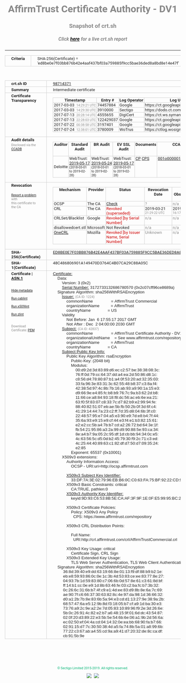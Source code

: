 # AffirmTrust Certificate Authority - DV1
### Snapshot of crt.sh
##### Click [here](https://crt.sh/?q=ED8BE0E7F03BB876B42E4AAF437BF03A759885F9CC5BAE36DED8A8BD8E14E47F) for a live crt.sh report

---
<!DOCTYPE HTML PUBLIC "-//W3C//DTD HTML 4.0 Transitional//EN">
<HTML>
<HEAD>
  <META http-equiv="Content-Type" content="text/html; charset=UTF-8">
  <TITLE>crt.sh | ed8be0e7f03bb876b42e4aaf437bf03a759885f9cc5bae36ded8a8bd8e14e47f</TITLE>
  <META name="description" content="Free CT Log Certificate Search Tool from Sectigo (formerly Comodo CA)">
  <META name="keywords" content="crt.sh, CT, Certificate Transparency, Certificate Search, SSL Certificate, Sectigo, Comodo CA">
  <LINK href="//fonts.googleapis.com/css?family=Roboto+Mono|Roboto:400,400i,700,700i" rel="stylesheet">
  <STYLE type="text/css">
    a {
      white-space: nowrap;
    }
    body {
      color: #888888;
      font: 12pt Roboto, sans-serif;
      padding-top: 10px;
      text-align: center
    }
    form {
      margin: 0px
    }
    span {
      border-radius: 10px
    }
    span.heading {
      color: #888888;
      font: 12pt Roboto, sans-serif
    }
    span.title {
      background-color: #00B373;
      color: #FFFFFF;
      font: bold 18pt Roboto, sans-serif;
      padding: 0px 5px
    }
    span.text {
      color: #888888;
      font: 10pt Roboto, sans-serif
    }
    span.whiteongrey {
      background-color: #D9D9D6;
      color: #FFFFFF;
      font: bold 18pt Roboto, sans-serif;
      padding: 0px 5px
    }
    table {
      border-collapse: collapse;
      color: #222222;
      font: 10pt Roboto, sans-serif;
      margin-left: auto;
      margin-right: auto
    }
    table.options {
      border: none;
      margin-left: 10px
    }
    td, th {
      border: 1px solid #CCCCCC;
      padding: 0px 2px;
      text-align: left;
      vertical-align: top
    }
    td.outer, th.outer {
      border: 1px solid #CCCCCC;
      padding: 2px 20px;
      text-align: left
    }
    th.heading {
      color: #888888;
      font: bold italic 12pt Roboto, sans-serif;
      padding: 20px 0px 0px;
      text-align: center
    }
    th.options, td.options {
      border: none;
      vertical-align: middle
    }
    td.text {
      font: 10pt "Roboto Mono", sans-serif;
      padding: 2px 20px
    }
    td.heading {
      border: none;
      color: #888888;
      font: 12pt Roboto, sans-serif;
      padding-top: 20px;
      text-align: center
    }
    table.lint td, th {
      text-align: center
    }
    .button {
      background-color: #00B373;
      border-radius: 10px;
      color: #FFFFFF;
      font: bold 13pt Roboto, sans-serif
    }
    .copyright {
      font: 8pt Roboto, sans-serif;
      color: #00B373
    }
    .input {
      border: 1px solid #888888;
      font-weight: bold;
      text-align: center
    }
    .small {
      font: 8pt Roboto, sans-serif;
      color: #888888
    }
    .error {
      background-color: #FFDFDF;
      color: #CC0000;
      font-weight: bold
    }
    .fatal {
      background-color: #0000AA;
      color: #FFFFFF;
      font-weight: bold
    }
    .notice {
      background-color: #FFFFDF;
      color: #606000
    }
    .warning {
      background-color: #FFEFDF;
      color: #DF6000
    }
  </STYLE>
</HEAD>
<BODY>

<TABLE>
  <TR>
    <TH class="outer">Criteria</TH>
    <TD class="outer">SHA-256(Certificate) = 'ed8be0e7f03bb876b42e4aaf437bf03a759885f9cc5bae36ded8a8bd8e14e47f'</TD>
  </TR>
</TABLE>
<BR>
<TABLE>
  <TR>
    <TH class="outer">crt.sh ID</TH>
    <TD class="outer"><A href="?id=98714371">98714371</A></TD>
  </TR>
  <TR>
    <TH class="outer">Summary</TH>
    <TD class="outer">Intermediate certificate</TD>
  </TR>
  <TR>
    <TH class="outer">Certificate<BR>Transparency</TH>
    <TD class="outer">
<TABLE class="options" style="margin-left:0px">
  <TR>
    <TH>Timestamp</TH>
    <TH>Entry #</TH>
    <TH>Log Operator</TH>
    <TH>Log URL</TH>
  </TR>
  <TR>
    <TD>2017-03-03&nbsp; <FONT class="small">14:29:21 UTC</FONT></TD>
    <TD>74457884</TD>
    <TD>Google</TD>
    <TD>https://ct.googleapis.com/rocketeer</TD>
  </TR>
  <TR>
    <TD>2017-03-03&nbsp; <FONT class="small">14:29:30 UTC</FONT></TD>
    <TD>3910000</TD>
    <TD>Sectigo</TD>
    <TD>https://dodo.ct.comodo.com</TD>
  </TR>
  <TR>
    <TD>2017-07-13&nbsp; <FONT class="small">20:28:14 UTC</FONT></TD>
    <TD>4555655</TD>
    <TD>DigiCert</TD>
    <TD>https://ct.ws.symantec.com</TD>
  </TR>
  <TR>
    <TD>2017-07-13&nbsp; <FONT class="small">22:28:03 UTC</FONT></TD>
    <TD>122429037</TD>
    <TD>Google</TD>
    <TD>https://ct.googleapis.com/pilot</TD>
  </TR>
  <TR>
    <TD>2017-07-22&nbsp; <FONT class="small">00:38:58 UTC</FONT></TD>
    <TD>3197401</TD>
    <TD>Google</TD>
    <TD>https://ct.googleapis.com/skydiver</TD>
  </TR>
  <TR>
    <TD>2017-07-24&nbsp; <FONT class="small">12:38:01 UTC</FONT></TD>
    <TD>3780009</TD>
    <TD>WoTrus</TD>
    <TD>https://ctlog.wosign.com</TD>
  </TR>
</TABLE>
    </TD>
  </TR>
  <TR>
    <TH class="outer">Audit details<BR>
      <DIV class="small" style="padding-top:3px">Disclosed via the
        <A href="//ccadb-public.secure.force.com/mozilla/PublicAllIntermediateCerts" target="_blank">CCADB</A></DIV>
    </TH>
    <TD class="outer">
<TABLE class="options" style="margin-left:0px">
  <TR>
    <TH>Auditor</TH>
    <TH>Standard Audit</TH>
    <TH>BR Audit</TH>
    <TH>EV SSL Audit</TH>
    <TH>Documents</TH>
    <TH>CCADB</TH>
    <TH>Root Owner / Certificate</TH>
  </TR>
  <TR>
    <TD style="vertical-align:middle">Deloitte</TD>
    <TD>WebTrust:
      <A href="https://www.cpacanada.ca/generichandlers/CPACHandler.ashx?attachmentid=230013" target="_blank">2019-05-17</A>
      <BR><FONT style="font-size:8pt">(2018-03-01 to 2019-02-28)</FONT></TD>
    <TD>WebTrust:
      <A href="https://www.affirmtrust.com/wp-content/uploads/2019-AFT-Baseline-Requirements-report.pdf" target="_blank">2019-05-24</A>
      <BR><FONT style="font-size:8pt">(2018-03-01 to 2019-02-28)</FONT></TD>
    <TD>WebTrust:
      <A href="https://www.cpacanada.ca/generichandlers/CPACHandler.ashx?attachmentid=230013" target="_blank">2019-05-17</A>
      <BR><FONT style="font-size:8pt">(2018-03-01 to 2019-02-28)</FONT></TD>
    <TD>
      <A href="https://www.affirmtrust.com/wp-content/uploads/AffirmTrust-SSL-CPS-3.5-12-October-2018.pdf" target="blank">CP</A>
      <A href="https://www.affirmtrust.com/wp-content/uploads/AffirmTrust-SSL-CPS-3.5-12-October-2018.pdf" target="blank">CPS</A>
    </TD>
    <TD><A href="//ccadb.force.com/001o0000014Uk4XAAS" target="_blank">001o0000014Uk4XAAS</A></TD>
    <TD><A href="/?id=1452345">Entrust</A></TD>
  </TR>
</TABLE>
    </TD>
  </TR>
  <TR>
    <TH class="outer">Revocation<BR><BR>
      <DIV class="small" style="padding-top:3px"><A href="?id=98714371&opt=problemreporting">Report a problem</A> with<BR>this certificate to the CA</DIV></TH>
    <TD class="outer">
      <TABLE class="options" style="margin-left:0px">
        <TR>
          <TH>Mechanism</TH>
          <TH>Provider</TH>
          <TH>Status</TH>
          <TH>Revocation Date</TH>
          <TH>Last Observed in CRL</TH>
          <TH>Last Checked <SPAN style="color:#CC0000;vertical-align:middle;font-size:70%;font-weight:normal">(Error)</SPAN></TH>
        </TR>
        <TR>
          <TD>OCSP</TD>
          <TD>The CA</TD>
          <TD><A href="?id=98714371&opt=ocsp">Check</A></TD>
          <TD><SPAN style="color:#888888">?</SPAN></TD>
          <TD><SPAN style="color:#888888">n/a</SPAN></TD>
          <TD><SPAN style="color:#888888">?</SPAN></TD>
        </TR>
        <TR>
          <TD>CRL</TD>
          <TD>The CA</TD>
          <TD><SPAN style="color:#CC0000">Revoked (superseded)</SPAN></TD><TD>2019-03-21&nbsp; <FONT class="small">21:29:22 UTC</FONT></TD><TD>2019-03-22&nbsp; <FONT class="small">16:17:13 UTC</FONT></TD><TD>2019-12-04&nbsp; <FONT class="small">19:22:22 UTC</FONT></TD>
        </TR>
        <TR>
          <TD>CRLSet/Blacklist</TD>
          <TD>Google</TD>
          <TD><SPAN style="color:#CC0000">Revoked [by Serial Number]</SPAN></TD>
          <TD><SPAN style="color:#888888">n/a</SPAN></TD>
          <TD><SPAN style="color:#888888">n/a</SPAN></TD>
          <TD><SPAN style="color:#888888">n/a</SPAN></TD>
        </TR>
        <TR>
          <TD>disallowedcert.stl</TD>
          <TD>Microsoft</TD>
          <TD>Not Revoked</TD>
          <TD><SPAN style="color:#888888">n/a</SPAN></TD>
          <TD><SPAN style="color:#888888">n/a</SPAN></TD>
          <TD><SPAN style="color:#888888">n/a</SPAN></TD>
        </TR>
        <TR>
          <TD><A href="/mozilla-onecrl" target="_blank">OneCRL</A></TD>
          <TD>Mozilla</TD>
          <TD><SPAN style="color:#CC0000">Revoked [by Issuer Name, Serial Number]</SPAN></TD><TD><SPAN style="color:#888888">Unknown</SPAN></TD>
          <TD><SPAN style="color:#888888">n/a</SPAN></TD>
          <TD><SPAN style="color:#888888">n/a</SPAN></TD>
        </TR>
      </TABLE>
    </TD>
  </TR>
  <TR>
    <TH class="outer">SHA-256(Certificate)</TH>
    <TD class="outer"><A href="//censys.io/certificates/ed8be0e7f03bb876b42e4aaf437bf03a759885f9cc5bae36ded8a8bd8e14e47f">ED8BE0E7F03BB876B42E4AAF437BF03A759885F9CC5BAE36DED8A8BD8E14E47F</A></TD>
  </TR>
  <TR>
    <TH class="outer">SHA-1(Certificate)</TH>
    <TD class="outer">48C486806901A149470D3764C4B07CA29C88A05C</TD>
  </TR>
  <TR>
    <TH class="outer">Certificate | <A href="?asn1=98714371">ASN.1</A>
      <SPAN class="small"><BR>
      <BR><BR><A href="?id=98714371&opt=nometadata">Hide metadata</A>
      <BR><BR><A href="?id=98714371&opt=cablint">Run cablint</A>
      <BR><BR><A href="?id=98714371&opt=x509lint">Run x509lint</A>
      <BR><BR><A href="?id=98714371&opt=zlint">Run zlint</A>
      <BR><BR><BR>Download Certificate: <A href="?d=98714371">PEM</A>
      </SPAN>
    </TH>
    <TD class="text"><A href="?d=98714371">Certificate:</A><BR>&nbsp;&nbsp;&nbsp;&nbsp;Data:<BR>&nbsp;&nbsp;&nbsp;&nbsp;&nbsp;&nbsp;&nbsp;&nbsp;Version:&nbsp;3&nbsp;(0x2)<BR>&nbsp;&nbsp;&nbsp;&nbsp;&nbsp;&nbsp;&nbsp;&nbsp;<A href="?serial=2c07cff96ce8689a">Serial&nbsp;Number:</A>&nbsp;3172733132686780570&nbsp;(0x2c07cff96ce8689a)<BR>&nbsp;&nbsp;&nbsp;&nbsp;Signature&nbsp;Algorithm:&nbsp;sha256WithRSAEncryption<BR>&nbsp;&nbsp;&nbsp;&nbsp;&nbsp;&nbsp;&nbsp;&nbsp;<A href="?caid=1224">Issuer:</A> <SPAN class="small">(CA ID: 1224)</SPAN><BR>&nbsp;&nbsp;&nbsp;&nbsp;&nbsp;&nbsp;&nbsp;&nbsp;&nbsp;&nbsp;&nbsp;&nbsp;commonName&nbsp;&nbsp;&nbsp;&nbsp;&nbsp;&nbsp;&nbsp;&nbsp;&nbsp;&nbsp;&nbsp;&nbsp;&nbsp;&nbsp;&nbsp;&nbsp;=&nbsp;AffirmTrust&nbsp;Commercial<BR>&nbsp;&nbsp;&nbsp;&nbsp;&nbsp;&nbsp;&nbsp;&nbsp;&nbsp;&nbsp;&nbsp;&nbsp;organizationName&nbsp;&nbsp;&nbsp;&nbsp;&nbsp;&nbsp;&nbsp;&nbsp;&nbsp;&nbsp;=&nbsp;AffirmTrust<BR>&nbsp;&nbsp;&nbsp;&nbsp;&nbsp;&nbsp;&nbsp;&nbsp;&nbsp;&nbsp;&nbsp;&nbsp;countryName&nbsp;&nbsp;&nbsp;&nbsp;&nbsp;&nbsp;&nbsp;&nbsp;&nbsp;&nbsp;&nbsp;&nbsp;&nbsp;&nbsp;&nbsp;=&nbsp;US<BR>&nbsp;&nbsp;&nbsp;&nbsp;&nbsp;&nbsp;&nbsp;&nbsp;Validity<BR>&nbsp;&nbsp;&nbsp;&nbsp;&nbsp;&nbsp;&nbsp;&nbsp;&nbsp;&nbsp;&nbsp;&nbsp;Not&nbsp;Before:&nbsp;Jan&nbsp;&nbsp;6&nbsp;17:55:17&nbsp;2017&nbsp;GMT<BR>&nbsp;&nbsp;&nbsp;&nbsp;&nbsp;&nbsp;&nbsp;&nbsp;&nbsp;&nbsp;&nbsp;&nbsp;Not&nbsp;After&nbsp;:&nbsp;Dec&nbsp;&nbsp;2&nbsp;04:00:00&nbsp;2030&nbsp;GMT<BR>&nbsp;&nbsp;&nbsp;&nbsp;&nbsp;&nbsp;&nbsp;&nbsp;<A href="?caid=42837">Subject:</A> <SPAN class="small">(CA ID: 42837)</SPAN><BR>&nbsp;&nbsp;&nbsp;&nbsp;&nbsp;&nbsp;&nbsp;&nbsp;&nbsp;&nbsp;&nbsp;&nbsp;commonName&nbsp;&nbsp;&nbsp;&nbsp;&nbsp;&nbsp;&nbsp;&nbsp;&nbsp;&nbsp;&nbsp;&nbsp;&nbsp;&nbsp;&nbsp;&nbsp;=&nbsp;AffirmTrust&nbsp;Certificate&nbsp;Authority&nbsp;-&nbsp;DV1<BR>&nbsp;&nbsp;&nbsp;&nbsp;&nbsp;&nbsp;&nbsp;&nbsp;&nbsp;&nbsp;&nbsp;&nbsp;organizationalUnitName&nbsp;&nbsp;&nbsp;&nbsp;=&nbsp;See&nbsp;www.affirmtrust.com/repository<BR>&nbsp;&nbsp;&nbsp;&nbsp;&nbsp;&nbsp;&nbsp;&nbsp;&nbsp;&nbsp;&nbsp;&nbsp;organizationName&nbsp;&nbsp;&nbsp;&nbsp;&nbsp;&nbsp;&nbsp;&nbsp;&nbsp;&nbsp;=&nbsp;AffirmTrust<BR>&nbsp;&nbsp;&nbsp;&nbsp;&nbsp;&nbsp;&nbsp;&nbsp;&nbsp;&nbsp;&nbsp;&nbsp;countryName&nbsp;&nbsp;&nbsp;&nbsp;&nbsp;&nbsp;&nbsp;&nbsp;&nbsp;&nbsp;&nbsp;&nbsp;&nbsp;&nbsp;&nbsp;=&nbsp;CA<BR>&nbsp;&nbsp;&nbsp;&nbsp;&nbsp;&nbsp;&nbsp;&nbsp;<A href="?spkisha256=ebc0516375eabe52ae6df367049eb817fd7b0475278837a6530c5934dbdf75a0">Subject&nbsp;Public&nbsp;Key&nbsp;Info:</A><BR>&nbsp;&nbsp;&nbsp;&nbsp;&nbsp;&nbsp;&nbsp;&nbsp;&nbsp;&nbsp;&nbsp;&nbsp;Public&nbsp;Key&nbsp;Algorithm:&nbsp;rsaEncryption<BR>&nbsp;&nbsp;&nbsp;&nbsp;&nbsp;&nbsp;&nbsp;&nbsp;&nbsp;&nbsp;&nbsp;&nbsp;&nbsp;&nbsp;&nbsp;&nbsp;Public-Key:&nbsp;(2048&nbsp;bit)<BR>&nbsp;&nbsp;&nbsp;&nbsp;&nbsp;&nbsp;&nbsp;&nbsp;&nbsp;&nbsp;&nbsp;&nbsp;&nbsp;&nbsp;&nbsp;&nbsp;Modulus:<BR>&nbsp;&nbsp;&nbsp;&nbsp;&nbsp;&nbsp;&nbsp;&nbsp;&nbsp;&nbsp;&nbsp;&nbsp;&nbsp;&nbsp;&nbsp;&nbsp;&nbsp;&nbsp;&nbsp;&nbsp;00:d9:2d:3d:83:89:d6:ec:c2:57:be:38:38:08:3c:<BR>&nbsp;&nbsp;&nbsp;&nbsp;&nbsp;&nbsp;&nbsp;&nbsp;&nbsp;&nbsp;&nbsp;&nbsp;&nbsp;&nbsp;&nbsp;&nbsp;&nbsp;&nbsp;&nbsp;&nbsp;76:ff:0d:79:cc:64:37:dd:a4:ea:2d:50:86:d8:1c:<BR>&nbsp;&nbsp;&nbsp;&nbsp;&nbsp;&nbsp;&nbsp;&nbsp;&nbsp;&nbsp;&nbsp;&nbsp;&nbsp;&nbsp;&nbsp;&nbsp;&nbsp;&nbsp;&nbsp;&nbsp;c8:56:d4:78:80:87:b1:a4:0f:53:20:ad:32:35:03:<BR>&nbsp;&nbsp;&nbsp;&nbsp;&nbsp;&nbsp;&nbsp;&nbsp;&nbsp;&nbsp;&nbsp;&nbsp;&nbsp;&nbsp;&nbsp;&nbsp;&nbsp;&nbsp;&nbsp;&nbsp;33:fa:96:3e:83:31:3c:62:55:48:b8:37:c3:8a:f4:<BR>&nbsp;&nbsp;&nbsp;&nbsp;&nbsp;&nbsp;&nbsp;&nbsp;&nbsp;&nbsp;&nbsp;&nbsp;&nbsp;&nbsp;&nbsp;&nbsp;&nbsp;&nbsp;&nbsp;&nbsp;42:38:5d:97:4c:8b:7b:16:ab:93:a9:90:1a:15:e3:<BR>&nbsp;&nbsp;&nbsp;&nbsp;&nbsp;&nbsp;&nbsp;&nbsp;&nbsp;&nbsp;&nbsp;&nbsp;&nbsp;&nbsp;&nbsp;&nbsp;&nbsp;&nbsp;&nbsp;&nbsp;d9:66:9e:e4:85:fc:b8:b9:76:7c:9a:b3:62:2d:b8:<BR>&nbsp;&nbsp;&nbsp;&nbsp;&nbsp;&nbsp;&nbsp;&nbsp;&nbsp;&nbsp;&nbsp;&nbsp;&nbsp;&nbsp;&nbsp;&nbsp;&nbsp;&nbsp;&nbsp;&nbsp;11:66:ce:a8:84:93:18:f8:dc:56:ac:eb:6e:ea:21:<BR>&nbsp;&nbsp;&nbsp;&nbsp;&nbsp;&nbsp;&nbsp;&nbsp;&nbsp;&nbsp;&nbsp;&nbsp;&nbsp;&nbsp;&nbsp;&nbsp;&nbsp;&nbsp;&nbsp;&nbsp;63:f0:5f:83:07:c8:33:7c:d7:82:b9:e2:99:94:fe:<BR>&nbsp;&nbsp;&nbsp;&nbsp;&nbsp;&nbsp;&nbsp;&nbsp;&nbsp;&nbsp;&nbsp;&nbsp;&nbsp;&nbsp;&nbsp;&nbsp;&nbsp;&nbsp;&nbsp;&nbsp;88:40:82:51:07:eb:ae:5b:fb:50:2b:0f:3d:6f:c4:<BR>&nbsp;&nbsp;&nbsp;&nbsp;&nbsp;&nbsp;&nbsp;&nbsp;&nbsp;&nbsp;&nbsp;&nbsp;&nbsp;&nbsp;&nbsp;&nbsp;&nbsp;&nbsp;&nbsp;&nbsp;41:29:14:44:7a:23:c2:ff:7d:35:d8:04:6b:3f:c0:<BR>&nbsp;&nbsp;&nbsp;&nbsp;&nbsp;&nbsp;&nbsp;&nbsp;&nbsp;&nbsp;&nbsp;&nbsp;&nbsp;&nbsp;&nbsp;&nbsp;&nbsp;&nbsp;&nbsp;&nbsp;22:48:57:95:e7:04:a5:e3:90:e9:7d:e8:b4:7f:44:<BR>&nbsp;&nbsp;&nbsp;&nbsp;&nbsp;&nbsp;&nbsp;&nbsp;&nbsp;&nbsp;&nbsp;&nbsp;&nbsp;&nbsp;&nbsp;&nbsp;&nbsp;&nbsp;&nbsp;&nbsp;35:6a:93:e9:15:e9:cf:44:e3:f4:e1:b3:82:15:61:<BR>&nbsp;&nbsp;&nbsp;&nbsp;&nbsp;&nbsp;&nbsp;&nbsp;&nbsp;&nbsp;&nbsp;&nbsp;&nbsp;&nbsp;&nbsp;&nbsp;&nbsp;&nbsp;&nbsp;&nbsp;e2:e2:cc:5b:a4:7b:b7:cd:a2:26:72:bd:64:3e:1f:<BR>&nbsp;&nbsp;&nbsp;&nbsp;&nbsp;&nbsp;&nbsp;&nbsp;&nbsp;&nbsp;&nbsp;&nbsp;&nbsp;&nbsp;&nbsp;&nbsp;&nbsp;&nbsp;&nbsp;&nbsp;fb:54:21:95:86:a3:2a:99:d9:90:88:5e:93:ca:34:<BR>&nbsp;&nbsp;&nbsp;&nbsp;&nbsp;&nbsp;&nbsp;&nbsp;&nbsp;&nbsp;&nbsp;&nbsp;&nbsp;&nbsp;&nbsp;&nbsp;&nbsp;&nbsp;&nbsp;&nbsp;8e:a4:b7:9a:05:2c:95:df:1d:cb:bb:94:34:0c:e5:<BR>&nbsp;&nbsp;&nbsp;&nbsp;&nbsp;&nbsp;&nbsp;&nbsp;&nbsp;&nbsp;&nbsp;&nbsp;&nbsp;&nbsp;&nbsp;&nbsp;&nbsp;&nbsp;&nbsp;&nbsp;4c:63:56:5c:d5:0d:b2:45:79:30:f9:2c:71:c3:ed:<BR>&nbsp;&nbsp;&nbsp;&nbsp;&nbsp;&nbsp;&nbsp;&nbsp;&nbsp;&nbsp;&nbsp;&nbsp;&nbsp;&nbsp;&nbsp;&nbsp;&nbsp;&nbsp;&nbsp;&nbsp;4c:25:44:40:89:63:c1:82:df:d7:50:d7:09:35:24:<BR>&nbsp;&nbsp;&nbsp;&nbsp;&nbsp;&nbsp;&nbsp;&nbsp;&nbsp;&nbsp;&nbsp;&nbsp;&nbsp;&nbsp;&nbsp;&nbsp;&nbsp;&nbsp;&nbsp;&nbsp;e2:85<BR>&nbsp;&nbsp;&nbsp;&nbsp;&nbsp;&nbsp;&nbsp;&nbsp;&nbsp;&nbsp;&nbsp;&nbsp;&nbsp;&nbsp;&nbsp;&nbsp;Exponent:&nbsp;65537&nbsp;(0x10001)<BR>&nbsp;&nbsp;&nbsp;&nbsp;&nbsp;&nbsp;&nbsp;&nbsp;X509v3&nbsp;extensions:<BR>&nbsp;&nbsp;&nbsp;&nbsp;&nbsp;&nbsp;&nbsp;&nbsp;&nbsp;&nbsp;&nbsp;&nbsp;Authority&nbsp;Information&nbsp;Access:&nbsp;<BR>&nbsp;&nbsp;&nbsp;&nbsp;&nbsp;&nbsp;&nbsp;&nbsp;&nbsp;&nbsp;&nbsp;&nbsp;&nbsp;&nbsp;&nbsp;&nbsp;OCSP&nbsp;-&nbsp;URI:uri=http://ocsp.affirmtrust.com<BR><BR>&nbsp;&nbsp;&nbsp;&nbsp;&nbsp;&nbsp;&nbsp;&nbsp;&nbsp;&nbsp;&nbsp;&nbsp;<A href="?ski=33df7a3e027996ebb60cc063fa75bf9222cd91fa">X509v3&nbsp;Subject&nbsp;Key&nbsp;Identifier:</A><BR>&nbsp;&nbsp;&nbsp;&nbsp;&nbsp;&nbsp;&nbsp;&nbsp;&nbsp;&nbsp;&nbsp;&nbsp;&nbsp;&nbsp;&nbsp;&nbsp;33:DF:7A:3E:02:79:96:EB:B6:0C:C0:63:FA:75:BF:92:22:CD:91:FA<BR>&nbsp;&nbsp;&nbsp;&nbsp;&nbsp;&nbsp;&nbsp;&nbsp;&nbsp;&nbsp;&nbsp;&nbsp;X509v3&nbsp;Basic&nbsp;Constraints:&nbsp;critical<BR>&nbsp;&nbsp;&nbsp;&nbsp;&nbsp;&nbsp;&nbsp;&nbsp;&nbsp;&nbsp;&nbsp;&nbsp;&nbsp;&nbsp;&nbsp;&nbsp;CA:TRUE,&nbsp;pathlen:0<BR>&nbsp;&nbsp;&nbsp;&nbsp;&nbsp;&nbsp;&nbsp;&nbsp;&nbsp;&nbsp;&nbsp;&nbsp;<A href="?ski=9d93c6538b5ecaaf3f9f1e0fe59995bc24f6948f">X509v3&nbsp;Authority&nbsp;Key&nbsp;Identifier:</A><BR>&nbsp;&nbsp;&nbsp;&nbsp;&nbsp;&nbsp;&nbsp;&nbsp;&nbsp;&nbsp;&nbsp;&nbsp;&nbsp;&nbsp;&nbsp;&nbsp;keyid:9D:93:C6:53:8B:5E:CA:AF:3F:9F:1E:0F:E5:99:95:BC:24:F6:94:8F<BR><BR>&nbsp;&nbsp;&nbsp;&nbsp;&nbsp;&nbsp;&nbsp;&nbsp;&nbsp;&nbsp;&nbsp;&nbsp;X509v3&nbsp;Certificate&nbsp;Policies:&nbsp;<BR>&nbsp;&nbsp;&nbsp;&nbsp;&nbsp;&nbsp;&nbsp;&nbsp;&nbsp;&nbsp;&nbsp;&nbsp;&nbsp;&nbsp;&nbsp;&nbsp;Policy:&nbsp;X509v3&nbsp;Any&nbsp;Policy<BR>&nbsp;&nbsp;&nbsp;&nbsp;&nbsp;&nbsp;&nbsp;&nbsp;&nbsp;&nbsp;&nbsp;&nbsp;&nbsp;&nbsp;&nbsp;&nbsp;&nbsp;&nbsp;CPS:&nbsp;https://www.affirmtrust.com/repository<BR><BR>&nbsp;&nbsp;&nbsp;&nbsp;&nbsp;&nbsp;&nbsp;&nbsp;&nbsp;&nbsp;&nbsp;&nbsp;X509v3&nbsp;CRL&nbsp;Distribution&nbsp;Points:&nbsp;<BR><BR>&nbsp;&nbsp;&nbsp;&nbsp;&nbsp;&nbsp;&nbsp;&nbsp;&nbsp;&nbsp;&nbsp;&nbsp;&nbsp;&nbsp;&nbsp;&nbsp;Full&nbsp;Name:<BR>&nbsp;&nbsp;&nbsp;&nbsp;&nbsp;&nbsp;&nbsp;&nbsp;&nbsp;&nbsp;&nbsp;&nbsp;&nbsp;&nbsp;&nbsp;&nbsp;&nbsp;&nbsp;URI:http://crl.affirmtrust.com/crl/AffirmTrustCommercial.crl<BR><BR>&nbsp;&nbsp;&nbsp;&nbsp;&nbsp;&nbsp;&nbsp;&nbsp;&nbsp;&nbsp;&nbsp;&nbsp;X509v3&nbsp;Key&nbsp;Usage:&nbsp;critical<BR>&nbsp;&nbsp;&nbsp;&nbsp;&nbsp;&nbsp;&nbsp;&nbsp;&nbsp;&nbsp;&nbsp;&nbsp;&nbsp;&nbsp;&nbsp;&nbsp;Certificate&nbsp;Sign,&nbsp;CRL&nbsp;Sign<BR>&nbsp;&nbsp;&nbsp;&nbsp;&nbsp;&nbsp;&nbsp;&nbsp;&nbsp;&nbsp;&nbsp;&nbsp;X509v3&nbsp;Extended&nbsp;Key&nbsp;Usage:&nbsp;<BR>&nbsp;&nbsp;&nbsp;&nbsp;&nbsp;&nbsp;&nbsp;&nbsp;&nbsp;&nbsp;&nbsp;&nbsp;&nbsp;&nbsp;&nbsp;&nbsp;TLS&nbsp;Web&nbsp;Server&nbsp;Authentication,&nbsp;TLS&nbsp;Web&nbsp;Client&nbsp;Authentication<BR>&nbsp;&nbsp;&nbsp;&nbsp;Signature&nbsp;Algorithm:&nbsp;sha256WithRSAEncryption<BR>&nbsp;&nbsp;&nbsp;&nbsp;&nbsp;&nbsp;&nbsp;&nbsp;&nbsp;36:8d:39:40:e9:dd:63:19:66:8e:01:13:f9:df:88:b9:b2:1e:<BR>&nbsp;&nbsp;&nbsp;&nbsp;&nbsp;&nbsp;&nbsp;&nbsp;&nbsp;eb:e8:59:93:86:0c:0e:1c:3b:4d:53:83:ce:ee:83:77:8e:27:<BR>&nbsp;&nbsp;&nbsp;&nbsp;&nbsp;&nbsp;&nbsp;&nbsp;&nbsp;04:93:7b:1d:59:83:80:c7:06:6b:0d:57:8e:61:c3:61:8d:bf:<BR>&nbsp;&nbsp;&nbsp;&nbsp;&nbsp;&nbsp;&nbsp;&nbsp;&nbsp;ff:14:b1:cc:0e:e9:1d:8b:63:46:fe:03:c2:ba:fc:b7:3b:32:<BR>&nbsp;&nbsp;&nbsp;&nbsp;&nbsp;&nbsp;&nbsp;&nbsp;&nbsp;0c:26:6c:31:6b:b7:4f:c9:e1:4d:ee:83:d9:8b:8e:6a:7c:69:<BR>&nbsp;&nbsp;&nbsp;&nbsp;&nbsp;&nbsp;&nbsp;&nbsp;&nbsp;ae:90:7f:c6:66:37:30:63:82:8c:4e:97:da:98:1d:36:66:32:<BR>&nbsp;&nbsp;&nbsp;&nbsp;&nbsp;&nbsp;&nbsp;&nbsp;&nbsp;d0:a1:2b:7b:8e:83:6b:5a:94:e3:cd:d1:13:27:9e:38:9a:2b:<BR>&nbsp;&nbsp;&nbsp;&nbsp;&nbsp;&nbsp;&nbsp;&nbsp;&nbsp;68:57:47:6a:e5:12:9b:8d:f3:18:05:b7:cf:a9:1d:ba:30:e3:<BR>&nbsp;&nbsp;&nbsp;&nbsp;&nbsp;&nbsp;&nbsp;&nbsp;&nbsp;73:76:a9:2c:9e:a2:2e:7d:05:83:10:89:96:f9:2e:3d:26:6e:<BR>&nbsp;&nbsp;&nbsp;&nbsp;&nbsp;&nbsp;&nbsp;&nbsp;&nbsp;5b:0c:26:91:4c:82:e2:b7:a6:48:15:9f:01:6d:dc:43:54:87:<BR>&nbsp;&nbsp;&nbsp;&nbsp;&nbsp;&nbsp;&nbsp;&nbsp;&nbsp;02:0f:20:d3:89:22:e3:5b:5e:54:6b:6e:06:a1:9b:2d:56:6a:<BR>&nbsp;&nbsp;&nbsp;&nbsp;&nbsp;&nbsp;&nbsp;&nbsp;&nbsp;ec:02:50:ef:04:4a:cd:04:14:32:0e:ea:bb:68:90:fa:b7:66:<BR>&nbsp;&nbsp;&nbsp;&nbsp;&nbsp;&nbsp;&nbsp;&nbsp;&nbsp;02:91:15:d7:7c:30:50:38:4d:a5:fa:74:8b:5a:01:a8:99:6b:<BR>&nbsp;&nbsp;&nbsp;&nbsp;&nbsp;&nbsp;&nbsp;&nbsp;&nbsp;77:22:c3:67:ab:a4:55:cd:9a:a9:41:d7:20:32:de:8c:ca:df:<BR>&nbsp;&nbsp;&nbsp;&nbsp;&nbsp;&nbsp;&nbsp;&nbsp;&nbsp;cb:91:5b:9e<BR>    </TD>
  </TR>
</TABLE>

  <BR><BR><BR>

  <P class="copyright">&copy; Sectigo Limited 2015-2019. All rights reserved.</P>
  <DIV>
    <A href="https://sectigo.com/"><IMG src="/sectigo_s.png"></A>
    &nbsp;<A href="https://github.com/crtsh"><IMG src="/GitHub-Mark-32px.png"></A>
  </DIV>
</BODY>
</HTML>
